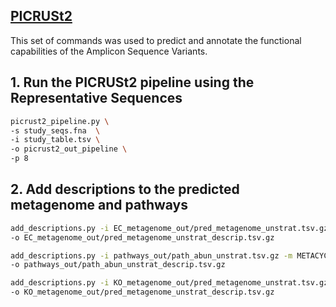 ## [PICRUSt2](https://github.com/picrust/picrust2)
This set of commands was used to predict and annotate the functional capabilities of the Amplicon Sequence Variants.

## 1. Run the PICRUSt2 pipeline using the Representative Sequences
```bash
picrust2_pipeline.py \
-s study_seqs.fna  \
-i study_table.tsv \
-o picrust2_out_pipeline \
-p 8
```
## 2. Add descriptions to the predicted metagenome and pathways
```bash
add_descriptions.py -i EC_metagenome_out/pred_metagenome_unstrat.tsv.gz -m EC \
-o EC_metagenome_out/pred_metagenome_unstrat_descrip.tsv.gz

add_descriptions.py -i pathways_out/path_abun_unstrat.tsv.gz -m METACYC \
-o pathways_out/path_abun_unstrat_descrip.tsv.gz

add_descriptions.py -i KO_metagenome_out/pred_metagenome_unstrat.tsv.gz -m KO \
-o KO_metagenome_out/pred_metagenome_unstrat_descrip.tsv.gz
```